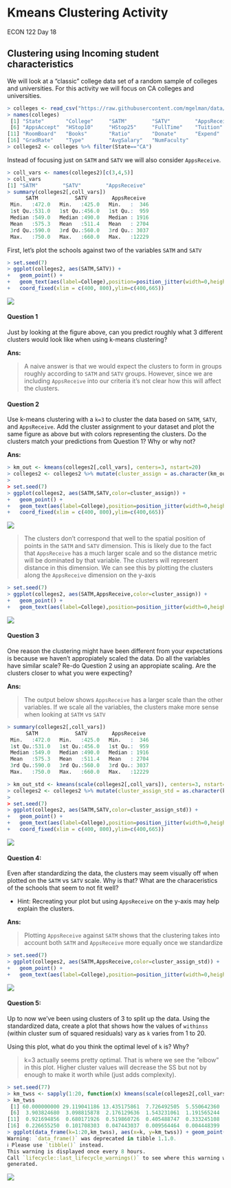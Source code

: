 Kmeans Clustering Activity
================
ECON 122
Day 18

## Clustering using Incoming student characteristics

We will look at a “classic” college data set of a random sample of
colleges and universities. For this activity we will focus on CA
colleges and universities.

``` r
> colleges <- read_csv("https://raw.githubusercontent.com/mgelman/data/master/Colleges.csv")
> names(colleges)
 [1] "State"       "College"     "SATM"        "SATV"        "AppsReceive"
 [6] "AppsAccept"  "HStop10"     "HStop25"     "FullTime"    "Tuition"    
[11] "RoomBoard"   "Books"       "Ratio"       "Donate"      "Expend"     
[16] "GradRate"    "Type"        "AvgSalary"   "NumFaculty" 
> colleges2 <- colleges %>% filter(State=="CA")
```

Instead of focusing just on `SATM` and `SATV` we will also consider
`AppsReceive`.

``` r
> coll_vars <- names(colleges2)[c(3,4,5)]
> coll_vars
[1] "SATM"        "SATV"        "AppsReceive"
> summary(colleges2[,coll_vars])
      SATM            SATV        AppsReceive   
 Min.   :472.0   Min.   :425.0   Min.   :  346  
 1st Qu.:531.0   1st Qu.:456.0   1st Qu.:  959  
 Median :549.0   Median :490.0   Median : 1916  
 Mean   :575.3   Mean   :511.4   Mean   : 2704  
 3rd Qu.:590.0   3rd Qu.:560.0   3rd Qu.: 3037  
 Max.   :750.0   Max.   :660.0   Max.   :12229  
```

First, let’s plot the schools against two of the variables `SATM` and
`SATV`

``` r
> set.seed(7)
> ggplot(colleges2, aes(SATM,SATV)) + 
+   geom_point() + 
+   geom_text(aes(label=College),position=position_jitter(width=0,height=20),size=2.5) + 
+   coord_fixed(xlim = c(400, 800),ylim=c(400,665)) 
```

![](day18_KmeansClusteringActivity_Solution_files/figure-gfm/unnamed-chunk-3-1.png)<!-- -->

#### Question 1

Just by looking at the figure above, can you predict roughly what 3
different clusters would look like when using k-means clustering?

**Ans:**

> A naive answer is that we would expect the clusters to form in groups
> roughly according to `SATM` and `SATV` groups. However, since we are
> including `AppsReceive` into our criteria it’s not clear how this will
> affect the clusters.

#### Question 2

Use k-means clustering with a `k=3` to cluster the data based on `SATM`,
`SATV`, and `AppsReceive`. Add the cluster assignment to your dataset
and plot the same figure as above but with colors representing the
clusters. Do the clusters match your predictions from Question 1? Why or
why not?

**Ans:**

``` r
> km_out <- kmeans(colleges2[,coll_vars], centers=3, nstart=20)
> colleges2 <- colleges2 %>% mutate(cluster_assign = as.character(km_out$cluster))
> 
> set.seed(7)
> ggplot(colleges2, aes(SATM,SATV,color=cluster_assign)) + 
+   geom_point() + 
+   geom_text(aes(label=College),position=position_jitter(width=0,height=20),size=2.5) + 
+   coord_fixed(xlim = c(400, 800),ylim=c(400,665)) 
```

![](day18_KmeansClusteringActivity_Solution_files/figure-gfm/unnamed-chunk-4-1.png)<!-- -->

> The clusters don’t correspond that well to the spatial position of
> points in the `SATM` and `SATV` dimension. This is likely due to the
> fact that `AppsReceive` has a much larger scale and so the distance
> metric will be dominated by that variable. The clusters will represent
> distance in this dimension. We can see this by plotting the clusters
> along the `AppsReceive` dimension on the y-axis

``` r
> set.seed(7)
> ggplot(colleges2, aes(SATM,AppsReceive,color=cluster_assign)) + 
+   geom_point() + 
+   geom_text(aes(label=College),position=position_jitter(width=0,height=20),size=2.5) 
```

![](day18_KmeansClusteringActivity_Solution_files/figure-gfm/unnamed-chunk-5-1.png)<!-- -->

#### Question 3

One reason the clustering might have been different from your
expectations is because we haven’t appropiately scaled the data. Do all
the variables have similar scale? Re-do Question 2 using an appropiate
scaling. Are the clusters closer to what you were expecting?

**Ans:**

> The output below shows `AppsReceive` has a larger scale than the other
> variables. If we scale all the variables, the clusters make more sense
> when looking at `SATM` vs `SATV`

``` r
> summary(colleges2[,coll_vars])
      SATM            SATV        AppsReceive   
 Min.   :472.0   Min.   :425.0   Min.   :  346  
 1st Qu.:531.0   1st Qu.:456.0   1st Qu.:  959  
 Median :549.0   Median :490.0   Median : 1916  
 Mean   :575.3   Mean   :511.4   Mean   : 2704  
 3rd Qu.:590.0   3rd Qu.:560.0   3rd Qu.: 3037  
 Max.   :750.0   Max.   :660.0   Max.   :12229  
```

``` r
> km_out_std <- kmeans(scale(colleges2[,coll_vars]), centers=3, nstart=20)
> colleges2 <- colleges2 %>% mutate(cluster_assign_std = as.character(km_out_std$cluster))
> 
> set.seed(7)
> ggplot(colleges2, aes(SATM,SATV,color=cluster_assign_std)) + 
+   geom_point() + 
+   geom_text(aes(label=College),position=position_jitter(width=0,height=20),size=2.5) + 
+   coord_fixed(xlim = c(400, 800),ylim=c(400,665)) 
```

![](day18_KmeansClusteringActivity_Solution_files/figure-gfm/unnamed-chunk-7-1.png)<!-- -->

#### Question 4:

Even after standardizing the data, the clusters may seem visually off
when plotted on the `SATM` vs `SATV` scale. Why is that? What are the
characeristics of the schools that seem to not fit well?

- Hint: Recreating your plot but using `AppsReceive` on the y-axis may
  help explain the clusters.

**Ans:**

> Plotting `AppsReceive` against `SATM` shows that the clustering takes
> into account both `SATM` and `AppsReceive` more equally once we
> standardize

``` r
> set.seed(7)
> ggplot(colleges2, aes(SATM,AppsReceive,color=cluster_assign_std)) + 
+   geom_point() + 
+   geom_text(aes(label=College),position=position_jitter(width=0,height=20),size=2.5) 
```

![](day18_KmeansClusteringActivity_Solution_files/figure-gfm/unnamed-chunk-8-1.png)<!-- -->

#### Question 5:

Up to now we’ve been using clusters of 3 to split up the data. Using the
standardized data, create a plot that shows how the values of `withinss`
(within cluster sum of squared residuals) vary as `k` varies from 1 to
20.

Using this plot, what do you think the optimal level of `k` is? Why?

> k=3 actually seems pretty optimal. That is where we see the “elbow” in
> this plot. Higher cluster values will decrease the SS but not by
> enough to make it worth while (just adds complexity).

``` r
> set.seed(77)
> km_twss <- sapply(1:20, function(x) kmeans(scale(colleges2[,coll_vars]), centers=x, nstart=20)$tot.withinss)
> km_twss
 [1] 60.000000000 29.119041186 13.435175861  7.726492505  5.550642360
 [6]  3.903824680  3.098815878  2.176129636  1.543231061  1.191565244
[11]  0.921694856  0.680171926  0.519860726  0.405488747  0.333245108
[16]  0.226655250  0.101708303  0.047443037  0.009564464  0.004448399
> ggplot(data_frame(k=1:20,km_twss), aes(x=k, y=km_twss)) + geom_point() + geom_line()
Warning: `data_frame()` was deprecated in tibble 1.1.0.
ℹ Please use `tibble()` instead.
This warning is displayed once every 8 hours.
Call `lifecycle::last_lifecycle_warnings()` to see where this warning was
generated.
```

![](day18_KmeansClusteringActivity_Solution_files/figure-gfm/unnamed-chunk-9-1.png)<!-- -->
